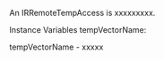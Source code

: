 An IRRemoteTempAccess is xxxxxxxxx.Instance Variables	tempVectorName:		<Object>tempVectorName	- xxxxx